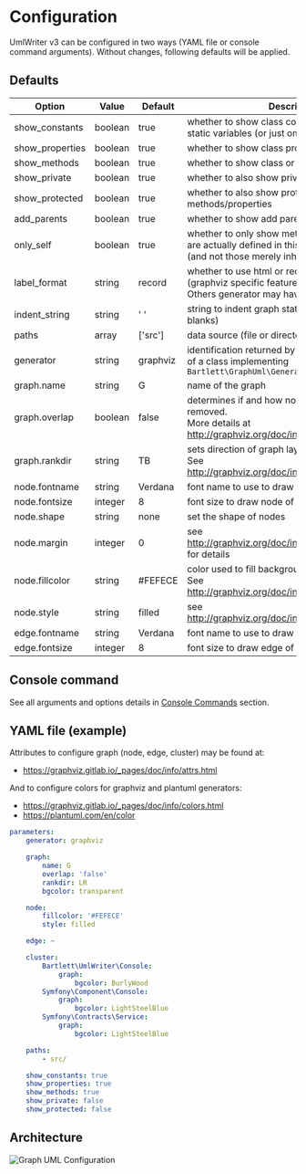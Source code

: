 <!-- markdownlint-disable MD013 MD033 -->
# Configuration

UmlWriter v3 can be configured in two ways (YAML file or console command arguments).
Without changes, following defaults will be applied.

## Defaults

| Option          | Value    | Default  | Description                                                                                                                      |
|-----------------|----------|----------|----------------------------------------------------------------------------------------------------------------------------------|
| show_constants  | boolean  | true     | whether to show class constants as readonly static variables (or just omit them completely)                                      |
| show_properties | boolean  | true     | whether to show class properties                                                                                                 |
| show_methods    | boolean  | true     | whether to show class or interface methods                                                                                       |
| show_private    | boolean  | true     | whether to also show private methods/properties                                                                                  |
| show_protected  | boolean  | true     | whether to also show protected methods/properties                                                                                |
| add_parents     | boolean  | true     | whether to show add parent classes or interfaces                                                                                 |
| only_self       | boolean  | true     | whether to only show methods/properties that are actually defined in this class <br/> (and not those merely inherited from base) |
| label_format    | string   | record   | whether to use html or record formatted labels (graphviz specific feature).<br/> Others generator may have different values      |
| indent_string   | string   | '  '     | string to indent graph statement parts (two blanks)                                                                              |
| paths           | array    | ['src']  | data source (file or directory) to parse                                                                                         |
| generator       | string   | graphviz | identification returned by `getName()` method <br/> of a class implementing `Bartlett\GraphUml\Generator\GeneratorInterface`     |
| graph.name      | string   | G        | name of the graph                                                                                                                |
| graph.overlap   | boolean  | false    | determines if and how node overlaps should be removed. <br/> More details at <http://graphviz.org/doc/info/attrs.html#d:overlap> |
| graph.rankdir   | string   | TB       | sets direction of graph layout (Top to Bottom). <br/> See <http://graphviz.org/doc/info/attrs.html#d:rankdir>                    |
| node.fontname   | string   | Verdana  | font name to use to draw node of the graph                                                                                       |
| node.fontsize   | integer  | 8        | font size to draw node of the graph                                                                                              |
| node.shape      | string   | none     | set the shape of nodes                                                                                                           |
| node.margin     | integer  | 0        | see <http://graphviz.org/doc/info/attrs.html#d:margin> for details                                                               |
| node.fillcolor  | string   | #FEFECE  | color used to fill background color of nodes. <br /> See <http://graphviz.org/doc/info/attrs.html#d:fillcolor>                   |
| node.style      | string   | filled   | see <http://graphviz.org/doc/info/attrs.html#d:style>                                                                            |
| edge.fontname   | string   | Verdana  | font name to use to draw edge of the graph                                                                                       |
| edge.fontsize   | integer  | 8        | font size to draw edge of the graph                                                                                              |

## Console command

See all arguments and options details in [Console Commands](../02_Console_Commands/diagram_class.md) section.

## YAML file (example)

Attributes to configure graph (node, edge, cluster) may be found at:

- <https://graphviz.gitlab.io/_pages/doc/info/attrs.html>

And to configure colors for graphviz and plantuml generators:

- <https://graphviz.gitlab.io/_pages/doc/info/colors.html>
- <https://plantuml.com/en/color>

```yaml
parameters:
    generator: graphviz

    graph:
        name: G
        overlap: 'false'
        rankdir: LR
        bgcolor: transparent

    node:
        fillcolor: '#FEFECE'
        style: filled

    edge: ~

    cluster:
        Bartlett\UmlWriter\Console:
            graph:
                bgcolor: BurlyWood
        Symfony\Component\Console:
            graph:
                bgcolor: LightSteelBlue
        Symfony\Contracts\Service:
            graph:
                bgcolor: LightSteelBlue

    paths:
        - src/

    show_constants: true
    show_properties: true
    show_methods: true
    show_private: false
    show_protected: false

```

## Architecture

![Graph UML Configuration](../assets/images/configuration.graphviz.svg)
